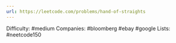 ```yaml
---
url: https://leetcode.com/problems/hand-of-straights
---
```


Difficulty: #medium
Companies: #bloomberg #ebay #google
Lists: #neetcode150